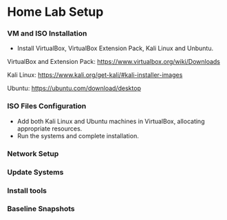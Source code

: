 # Home Lab Setup 

### VM and ISO Installation

- Install VirtualBox, VirtualBox Extension Pack, Kali Linux and Unbuntu.

VirtualBox and Extension Pack: https://www.virtualbox.org/wiki/Downloads

Kali Linux: https://www.kali.org/get-kali/#kali-installer-images

Ubuntu: https://ubuntu.com/download/desktop


### ISO Files Configuration

- Add both Kali Linux and Ubuntu machines in VirtualBox, allocating appropriate resources.
- Run the systems and complete installation.

### Network Setup

### Update Systems

### Install tools

### Baseline Snapshots
